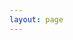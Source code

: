 ```yaml
---
layout: page
---
```


<!-- <ul>
  <li class="cus-li">
    <a class="earth" href="https://youtu.be/wupToqz1e2g" target="_blank">&#127759;</a>
    <a href="https://carlsagan.com/" target="_blank">Carl Sagan</a> - Pale Blue Dot
  </li>
</ul> -->